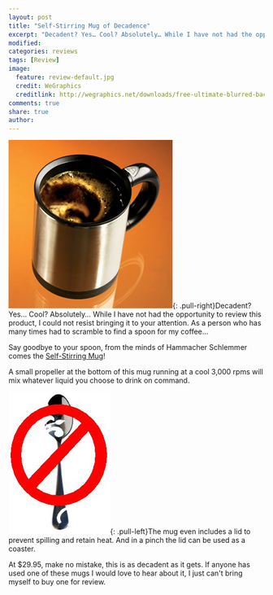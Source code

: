 ```yaml
---
layout: post
title: "Self-Stirring Mug of Decadence"
excerpt: "Decadent? Yes… Cool? Absolutely… While I have not had the opportunity to review this product, I could not resist bringing it to your attention."
modified: 
categories: reviews
tags: [Review]
image:
  feature: review-default.jpg
  credit: WeGraphics
  creditlink: http://wegraphics.net/downloads/free-ultimate-blurred-background-pack/
comments: true
share: true
author: 
---
```

![Too Lazy for Spoons](/images/self-stir.png){: .pull-right}Decadent? Yes… Cool? Absolutely… While I have not had the opportunity to review this product, I could not resist bringing it to your attention.  As a person who has many times had to scramble to find a spoon for my coffee…

Say goodbye to your spoon, from the minds of Hammacher Schlemmer comes the [Self-Stirring Mug](http://www.hammacher.com/publish/73062.asp?source=CJ&cm_ven=CJ&cm_pla=1492714&cm_ite=Self-Stirring+Mug&cm_cat=1414665)!

A small propeller at the bottom of this mug running at a cool 3,000 rpms will mix whatever liquid you choose to drink on command.

![No Spoon Required](/images/spoon.jpg){: .pull-left}The mug even includes a lid to prevent spilling and retain heat. And in a pinch the lid can be used as a coaster.

At $29.95, make no mistake, this is as decadent as it gets. If anyone has used one of these mugs I would love to hear about it, I just can't bring myself to buy one for review. 